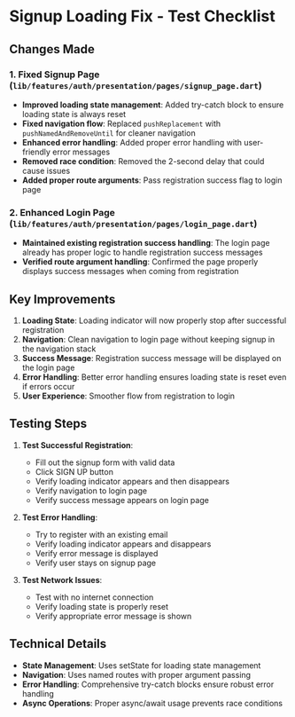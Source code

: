 # Signup Loading Fix - Test Checklist

## Changes Made

### 1. Fixed Signup Page (`lib/features/auth/presentation/pages/signup_page.dart`)
- **Improved loading state management**: Added try-catch block to ensure loading state is always reset
- **Fixed navigation flow**: Replaced `pushReplacement` with `pushNamedAndRemoveUntil` for cleaner navigation
- **Enhanced error handling**: Added proper error handling with user-friendly error messages
- **Removed race condition**: Removed the 2-second delay that could cause issues
- **Added proper route arguments**: Pass registration success flag to login page

### 2. Enhanced Login Page (`lib/features/auth/presentation/pages/login_page.dart`)
- **Maintained existing registration success handling**: The login page already has proper logic to handle registration success messages
- **Verified route argument handling**: Confirmed the page properly displays success messages when coming from registration

## Key Improvements

1. **Loading State**: Loading indicator will now properly stop after successful registration
2. **Navigation**: Clean navigation to login page without keeping signup in the navigation stack
3. **Success Message**: Registration success message will be displayed on the login page
4. **Error Handling**: Better error handling ensures loading state is reset even if errors occur
5. **User Experience**: Smoother flow from registration to login

## Testing Steps

1. **Test Successful Registration**:
   - Fill out the signup form with valid data
   - Click SIGN UP button
   - Verify loading indicator appears and then disappears
   - Verify navigation to login page
   - Verify success message appears on login page

2. **Test Error Handling**:
   - Try to register with an existing email
   - Verify loading indicator appears and disappears
   - Verify error message is displayed
   - Verify user stays on signup page

3. **Test Network Issues**:
   - Test with no internet connection
   - Verify loading state is properly reset
   - Verify appropriate error message is shown

## Technical Details

- **State Management**: Uses setState for loading state management
- **Navigation**: Uses named routes with proper argument passing
- **Error Handling**: Comprehensive try-catch blocks ensure robust error handling
- **Async Operations**: Proper async/await usage prevents race conditions
